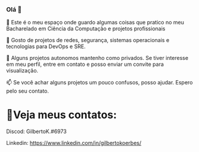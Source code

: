 ### Olá 👋

🎏 Este é o meu espaço onde guardo algumas coisas que pratico no meu Bacharelado em Ciência da Computação e projetos profissionais

🎏 Gosto de projetos de redes, segurança, sistemas operacionais e tecnologias para DevOps e SRE.

🔐 Alguns projetos autonomos mantenho como privados. Se tiver interesse em meu perfil, entre em contato e posso enviar um convite para visualização.

📫  Se você achar alguns projetos um pouco confusos, posso ajudar. Espero pelo seu contato.

# 💬Veja meus contatos:

Discod: GilbertoK.#6973

Linkedin: https://www.linkedin.com/in/gilbertokoerbes/


<!--
**gilbertokoerbes/gilbertokoerbes** is a ✨ _special_ ✨ repository because its `README.md` (this file) appears on your GitHub profile.

Here are some ideas to get you started:

- 🔭 I’m currently working on ...
- 🌱 I’m currently learning ...
- 👯 I’m looking to collaborate on ...
- 🤔 I’m looking for help with ...
- 💬 Ask me about ...
- 📫 How to reach me: ...
- 😄 Pronouns: ...
- ⚡ Fun fact: ...
-->
